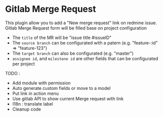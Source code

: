Gitlab Merge Request
====================

This plugin allow you to add a "New merge request" link on redmine issue.
Gitlab Merge Request form will be filled base on project configuration


* The `title` of the MR will be "issue title #issueID"
* The `source branch` can be configurated with a patern (e.g. "feature-:id" => "feature-123")
* The `target branch` can also be configurated  (e.g. "master")
* `assignee id`, and `milestone id` are other fields that can be configurated per project


TODO :

* Add module with permission
* Auto generate custom fields or move to a model
* Put link in action menu
* Use gitlab API to show current Merge request with link
* I18n : translate label
* Cleanup code 
